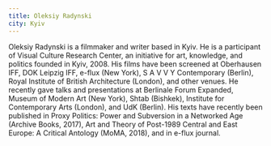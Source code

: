 ```yaml
---
title: Oleksiy Radynski
city: Kyiv
---
```


Oleksiy Radynski is a filmmaker and writer based in Kyiv. He is a participant of Visual Culture Research Center, an initiative for art, knowledge, and politics founded in Kyiv, 2008. His films have been screened at Oberhausen IFF, DOK Leipzig IFF, e-flux (New York), S A V V Y Contemporary (Berlin), Royal Institute of British Architecture (London), and other venues. He recently gave talks and presentations at Berlinale Forum Expanded, Museum of Modern Art (New York), Shtab (Bishkek), Institute for Contemporary Arts (London), and UdK (Berlin). His texts have recently been published in Proxy Politics: Power and Subversion in a Networked Age (Archive Books, 2017), Art and Theory of Post-1989 Central and East Europe: A Critical Antology (MoMA, 2018), and in e-flux journal. 

